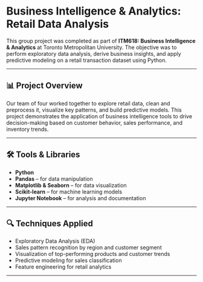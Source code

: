 # Business Intelligence & Analytics: Retail Data Analysis

This group project was completed as part of **ITM618: Business Intelligence & Analytics** at Toronto Metropolitan University. The objective was to perform exploratory data analysis, derive business insights, and apply predictive modeling on a retail transaction dataset using Python.

---

## 📊 Project Overview

Our team of four worked together to explore retail data, clean and preprocess it, visualize key patterns, and build predictive models. This project demonstrates the application of business intelligence tools to drive decision-making based on customer behavior, sales performance, and inventory trends.

---

## 🛠 Tools & Libraries

- **Python**
- **Pandas** – for data manipulation
- **Matplotlib & Seaborn** – for data visualization
- **Scikit-learn** – for machine learning models
- **Jupyter Notebook** – for analysis and documentation

---

## 🔍 Techniques Applied

- Exploratory Data Analysis (EDA)
- Sales pattern recognition by region and customer segment
- Visualization of top-performing products and customer trends
- Predictive modeling for sales classification
- Feature engineering for retail analytics

---
